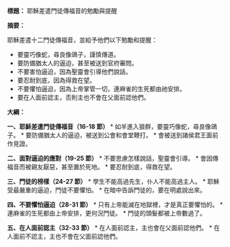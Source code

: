 **標題：** 耶穌差遣門徒傳福音的勉勵與提醒

**摘要：**

耶穌差遣十二門徒傳福音，並給予他們以下勉勵和提醒：

* 要靈巧像蛇，尋良像鴿子，謹慎傳道。
* 要防備猶太人的逼迫，甚至被送到官府審問。
* 不要害怕逼迫，因為聖靈會引導他們說話。
* 要忍耐到底，因為得救在望。
* 不要懼怕逼迫，因為上帝掌管一切，連麻雀的生死都由祂安排。
* 要在人面前認主，否則主也不會在父面前認他們。

**大綱：**

**一、耶穌差遣門徒傳福音（16-18 節）**
    * 如羊進入狼群，要靈巧像蛇，尋良像鴿子。
    * 要防備猶太人的逼迫，被送到公會和會堂鞭打。
    * 會被送到諸侯君王面前作見證。

**二、面對逼迫的應對（19-25 節）**
    * 不要思慮怎樣說話，聖靈會引導。
    * 會因傳福音而被親友厭惡，甚至置於死地。
    * 要忍耐到底，得救在望。

**三、門徒的榜樣（24-27 節）**
    * 學生不能高過先生，仆人不能高過主人。
    * 耶穌受最嚴重的逼迫，門徒不要懼怕。
    * 在暗中告訴門徒的，要在明處說出來。

**四、不要懼怕逼迫（28-31 節）**
    * 只有上帝能滅在地獄裡，才是真正要懼怕的。
    * 連麻雀的生死都由上帝安排，更何況門徒。
    * 門徒的頭髮都被上帝數過了。

**五、在人面前認主（32-33 節）**
    * 在人面前認主，主也會在父面前認他們。
    * 在人面前不認主，主也不會在父面前認他們。